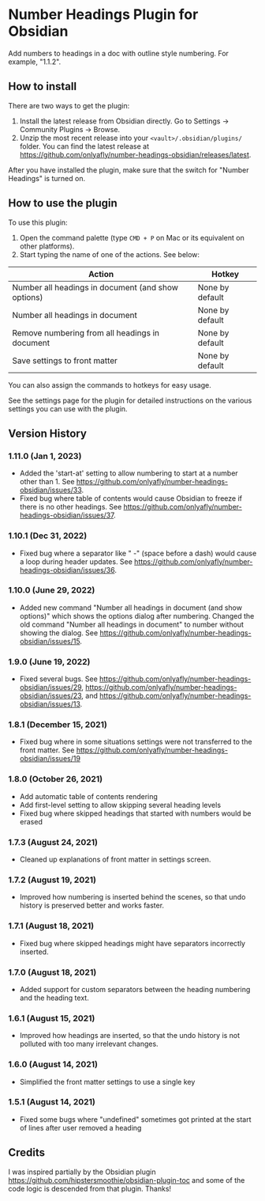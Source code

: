 # Number Headings Plugin for Obsidian

Add numbers to headings in a doc with outline style numbering. For example, "1.1.2".

## How to install

There are two ways to get the plugin:

1. Install the latest release from Obsidian directly. Go to Settings -> Community Plugins -> Browse.
2. Unzip the most recent release into your `<vault>/.obsidian/plugins/` folder. You can find the latest release at <https://github.com/onlyafly/number-headings-obsidian/releases/latest>.

After you have installed the plugin, make sure that the switch for "Number Headings" is turned on.

## How to use the plugin

To use this plugin:

1. Open the command palette (type `CMD + P` on Mac or its equivalent on other platforms).
2. Start typing the name of one of the actions. See below:

| Action                                             | Hotkey          |
| -------------------------------------------------- | --------------- |
| Number all headings in document (and show options) | None by default |
| Number all headings in document                    | None by default |
| Remove numbering from all headings in document     | None by default |
| Save settings to front matter                      | None by default |

You can also assign the commands to hotkeys for easy usage.

See the settings page for the plugin for detailed instructions on the various settings you can use with the plugin.

## Version History

### 1.11.0 (Jan 1, 2023)

* Added the 'start-at' setting to allow numbering to start at a number other than 1. See <https://github.com/onlyafly/number-headings-obsidian/issues/33>.
* Fixed bug where table of contents would cause Obsidian to freeze if there is no other headings. See <https://github.com/onlyafly/number-headings-obsidian/issues/37>.

### 1.10.1 (Dec 31, 2022)

* Fixed bug where a separator like " -" (space before a dash) would cause a loop during header updates. See <https://github.com/onlyafly/number-headings-obsidian/issues/36>.

### 1.10.0 (June 29, 2022)

* Added new command "Number all headings in document (and show options)" which shows the options dialog after numbering. Changed the old command "Number all headings in document" to number without showing the dialog. See <https://github.com/onlyafly/number-headings-obsidian/issues/15>.

### 1.9.0 (June 19, 2022)

* Fixed several bugs. See <https://github.com/onlyafly/number-headings-obsidian/issues/29>, <https://github.com/onlyafly/number-headings-obsidian/issues/23>, and <https://github.com/onlyafly/number-headings-obsidian/issues/13>.

### 1.8.1 (December 15, 2021)

* Fixed bug where in some situations settings were not transferred to the front matter. See <https://github.com/onlyafly/number-headings-obsidian/issues/19>

### 1.8.0 (October 26, 2021)

* Add automatic table of contents rendering
* Add first-level setting to allow skipping several heading levels
* Fixed bug where skipped headings that started with numbers would be erased

### 1.7.3 (August 24, 2021)

* Cleaned up explanations of front matter in settings screen.

### 1.7.2 (August 19, 2021)

* Improved how numbering is inserted behind the scenes, so that undo history is preserved better and works faster.

### 1.7.1 (August 18, 2021)

* Fixed bug where skipped headings might have separators incorrectly inserted.

### 1.7.0 (August 18, 2021)

* Added support for custom separators between the heading numbering and the heading text.

### 1.6.1 (August 15, 2021)

* Improved how headings are inserted, so that the undo history is not polluted with too many irrelevant changes.

### 1.6.0 (August 14, 2021)

* Simplified the front matter settings to use a single key

### 1.5.1 (August 14, 2021)

* Fixed some bugs where "undefined" sometimes got printed at the start of lines after user removed a heading

## Credits

I was inspired partially by the Obsidian plugin <https://github.com/hipstersmoothie/obsidian-plugin-toc> and some of the code logic is descended from that plugin. Thanks!
